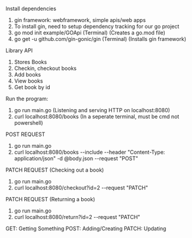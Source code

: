 Install dependencies
1) gin framework: webframework, simple apis/web apps
2) To install gin, need to setup dependency tracking for our go project
3) go mod init example/GOApi (Terminal) (Creates a go.mod file)
4) go get -u github.com/gin-gonic/gin (Terminal) (Installs gin framework)

Library API
1) Stores Books
2) Checkin, checkout books
3) Add books
4) View books
5) Get book by id

Run the program:
1) go run main.go (Listening and serving HTTP on localhost:8080)
2) curl localhost:8080/books (In a seperate terminal, must be cmd not powershell)

POST REQUEST
1) go run main.go
2) curl localhost:8080/books --include --header "Content-Type: application/json" -d @body.json --request "POST"

PATCH REQUEST (Checking out a book)
1) go run main.go
2) curl localhost:8080/checkout?id=2 --request "PATCH"

PATCH REQUEST (Returning a book)
1) go run main.go
2) curl localhost:8080/return?id=2 --request "PATCH"

GET: Getting Something
POST: Adding/Creating
PATCH: Updating
